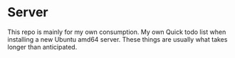 # Server
This repo is mainly for my own consumption. My own Quick todo list when installing a new Ubuntu amd64 server. These things are usually what takes longer than anticipated.
